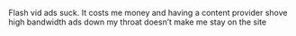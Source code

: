 <!--
id: 2104300822
link: http://kevinisom.info/post/2104300822/flash-vid-ads-suck-it-costs-me-money-and-having-a
slug: flash-vid-ads-suck-it-costs-me-money-and-having-a
date: Sun Dec 05 2010 19:05:28 GMT+1300 (NZDT)
raw: {"blog_name":"kevinisom","id":2104300822,"post_url":"http://kevinisom.info/post/2104300822/flash-vid-ads-suck-it-costs-me-money-and-having-a","slug":"flash-vid-ads-suck-it-costs-me-money-and-having-a","type":"text","date":"2010-12-05 06:05:28 GMT","timestamp":1291529128,"state":"published","format":"html","reblog_key":"UKJ4ndRM","tags":[],"short_url":"http://tmblr.co/Zw68Yy1zRHKM","highlighted":[],"feed_item":"http://twitter.com/kev_nz/statuses/11240260776235008","from_feed_id":650289,"note_count":0,"title":null,"body":"<p>Flash vid ads suck. It costs me money and having a content provider shove high bandwidth ads down my throat doesn&#8217;t make me stay on the site</p>"}
publish: 2010-12-05
tags: 
title: null
-->


Flash vid ads suck. It costs me money and having a content provider
shove high bandwidth ads down my throat doesn’t make me stay on the site



